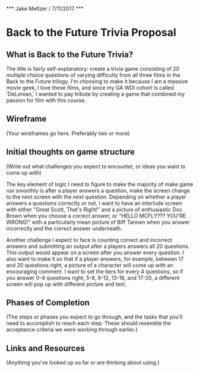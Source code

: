 *** Jake Meltzer / 7/11/2017 ***

# Back to the Future Trivia Proposal

## What is Back to the Future Trivia?

The title is fairly self-explanatory: create a trivia game consisting of 20 multiple choice questions of varying difficulty from all three films in the Back to the Future trilogy. I'm choosing to make it because I am a massive movie geek, I love these films, and since my GA WDI cohort is called 'DeLorean,' I wanted to pay tribute by creating a game that combined my passion for film with this course.
## Wireframe

(Your wireframes go here. Preferably two or more)

## Initial thoughts on game structure

(Write out what challenges you expect to encounter, or ideas you want to come up with)

The key element of logic I need to figure to make the majority of make game run smoothly is after a player answers a question, make the screen change to the next screen with the next question. Depending on whether a player answers a questions correctly or not, I want to have an interlude screen with either "Great Scott, That's Right!" and a picture of enthusiastic Doc Brown when you choose a correct answer, or "HELLO MCFLY??? YOU'RE WRONG!" with a particularly mean picture of Biff Tannen when you answer incorrectly and the correct answer underneath.

Another challenge I expect to face is counting correct and incorrect answers and submitting an output after a players answers all 20 questions. This output would appear on a screen after you answer every question. I also want to make it so that if a player answers, for example, between 17 and 20 questions right, a picture of a character will come up with an encouraging comment. I want to set the tiers for every 4 questions, so if you answer 0-4 questions right, 5-8, 9-12, 13-16, and 17-20, a different screen will pop up with different picture and text. 

## Phases of Completion

(The steps or phases you expect to go through, and the tasks that you'll need to accomplish to reach each step. These should resemble the acceptance criteria we were working through earlier.)

## Links and Resources

(Anything you've looked up so far or are thinking about using.)
